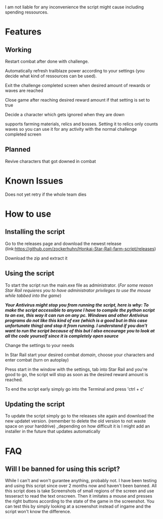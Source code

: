 I am not liable for any inconvenience the script might cause including spending ressources.

# Features

## Working
Restart combat after done with challenge.

Automatically refresh trailblaze power according to your settings (you decide what kind of ressources can be used).

Exit the challenge completed screen when desired amount of rewards or waves are reached

Close game after reaching desired reward amount if that setting is set to true

Decide a character which gets ignored when they are down

supports farming materials, relics and bosses. Setting it to relics only counts waves so you can use it for any activity with the normal challenge completed screen

## Planned
Revive characters that got downed in combat

# Known Issues
Does not yet retry if the whole team dies

# How to use

## Installing the script

Go to the releases page and download the newest release (link:https://github.com/zockerhuhn/Honkai-Star-Rail-farm-script/releases)

Download the zip and extract it

## Using the script

To start the script run the main.exe file as administrator. (_For some reason Star Rail requieres you to have administrator privileges to use the mouse while tabbed into the game_)

___Your Antivirus might stop you from running the script, here is why: To make the script accessible to anyone I have to compile the python script to an exe, this way it can run on any pc. Windows and other Antivirus programs do not like this kind of exe (which is a good but in this case unfortunate thing) and stop it from running. I understand if you don't want to run the script because of this but I also encourage you to look at all the code yourself since it is completely open source___

Change the settings to your needs

In Star Rail start your desired combat _domain_, choose your characters and enter combat (turn on autoplay)

Press start in the window with the settings, tab into Star Rail and you're good to go, the script will stop as soon as the desired reward amount is reached.

To end the script early simply go into the Terminal and press 'ctrl + c'

## Updating the script

To update the script simply go to the releases site again and download the new updatet version. (remember to delete the old version to not waste space on your harddrive) _depending on how difficult it is I might add an installer in the future that updates automatically 

# FAQ 

## Will I be banned for using this script?
While I can't and won't gurantee anything, probably not. I have been testing and using this script since over 2 months now and haven't been banned. All this script does is take Screenshots of small regions of the screen and use tesseract to read the text onscreen. Then it imitates a mouse and presses the right buttons according to the state of the game in the screenshot. You can test this by simply looking at a screenshot instead of ingame and the script won't know the difference.
